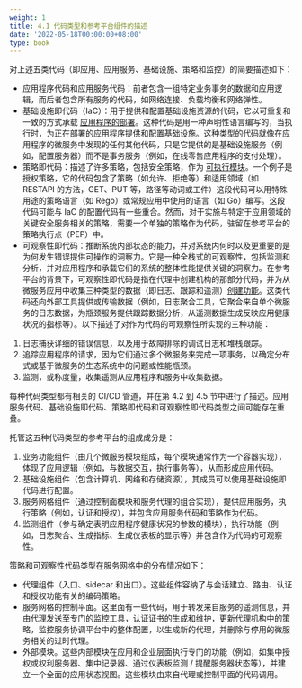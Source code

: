 ```yaml
---
weight: 1
title: 4.1 代码类型和参考平台组件的描述
date: '2022-05-18T00:00:00+08:00'
type: book
---
```


对上述五类代码（即应用、应用服务、基础设施、策略和监控）的简要描述如下：

-   应用程序代码和应用服务代码：前者包含一组特定业务事务的数据和应用逻辑，而后者包含所有服务的代码，如网络连接、负载均衡和网络弹性。
-   基础设施即代码（IaC）：用于提供和配置基础设施资源的代码，它以可重复和一致的方式承载 [应用程序的部署](https://searchitoperations.techtarget.com/feature/Understand-the-role-of-infrastructure-as-code-in-DevOps?utm_campaign=20210809_The+next+DevSecOps+challenge%3A+People&utm_medium=EM&utm_source=NLN&track=NL-1841&ad=939963&asrc=EM_NLN_174809933)。这种代码是用一种声明性语言编写的，当执行时，为正在部署的应用程序提供和配置基础设施。这种类型的代码就像在应用程序的微服务中发现的任何其他代码，只是它提供的是基础设施服务（例如，配置服务器）而不是事务服务（例如，在线零售应用程序的支付处理）。
-   策略即代码：描述了许多策略，包括安全策略，作为 [可执行模块](https://www.magalix.com/blog/introducing-policy-as-code-the-open-policy-agent-opa)。一个例子是授权策略，它的代码包含了策略（如允许、拒绝等）和适用领域（如 RESTAPI 的方法，GET、PUT 等，路径等动词或工件）这段代码可以用特殊用途的策略语言（如 Rego）或常规应用中使用的语言（如 Go）编写。这段代码可能与 IaC 的配置代码有一些重合。然而，对于实施与特定于应用领域的关键安全服务相关的策略，需要一个单独的策略作为代码，驻留在参考平台的策略执行点（PEP）中。
-   可观察性即代码：推断系统内部状态的能力，并对系统内何时以及更重要的是为何发生错误提供可操作的洞察力。它是一种全栈式的可观察性，包括监测和分析，并对应用程序和承载它们的系统的整体性能提供关键的洞察力。在参考平台的背景下，可观察性即代码是指在代理中创建机构的那部分代码，并为从微服务应用中收集三种类型的数据（即日志、跟踪和遥测）[创建功能](https://searchitoperations.techtarget.com/tip/Tackle-Kubernetes-observability-with-the-right-metrics?track=NL-1841&ad=938191&asrc=EM_NLN_153034984&utm_medium=EM&utm_source=NLN&utm_campaign=20210322_DevSecOps+leaves+Excel+in+the+dust)。这类代码还向外部工具提供或传输数据（例如，日志聚合工具，它聚合来自单个微服务的日志数据，为瓶颈服务提供跟踪数据分析，从遥测数据生成反映应用健康状况的指标等）。以下描述了对作为代码的可观察性所实现的三种功能：

1.  日志捕获详细的错误信息，以及用于故障排除的调试日志和堆栈跟踪。
2.  追踪应用程序的请求，因为它们通过多个微服务来完成一项事务，以确定分布式或基于微服务的生态系统中的问题或性能瓶颈。
3.  监测，或称度量，收集遥测从应用程序和服务中收集数据。

每种代码类型都有相关的 CI/CD 管道，并在第 4.2 到 4.5 节中进行了描述。应用服务代码、基础设施即代码、策略即代码和可观察性即代码类型之间可能存在重叠。

托管这五种代码类型的参考平台的组成成分是：

1.  业务功能组件（由几个微服务模块组成，每个模块通常作为一个容器实现），体现了应用逻辑（例如，与数据交互，执行事务等），从而形成应用代码。
2.  基础设施组件（包含计算机、网络和存储资源），其成员可以使用基础设施即代码进行配置。
3.  服务网格组件（通过控制面模块和服务代理的组合实现），提供应用服务，执行策略（例如，认证和授权），并包含应用服务代码和策略作为代码。
4.  监测组件（参与确定表明应用程序健康状况的参数的模块），执行功能（例如，日志聚合、生成指标、生成仪表板的显示等）并包含作为代码的可观察性。

策略和可观察性代码类型在服务网格中的分布情况如下：

-   代理组件（入口、sidecar 和出口）。这些组件容纳了与会话建立、路由、认证和授权功能有关的编码策略。
-   服务网格的控制平面。这里面有一些代码，用于转发来自服务的遥测信息，并由代理发送至专门的监控工具，认证证书的生成和维护，更新代理机构中的策略，监控服务协调平台中的整体配置，以生成新的代理，并删除与停用的微服务相关的过时代理。
-   外部模块。这些内部模块在应用和企业层面执行专门的功能（例如，如集中授权或权利服务器、集中记录器、通过仪表板监测 / 提醒服务器状态等），并建立一个全面的应用状态视图。这些模块由来自代理或控制平面的代码调用。